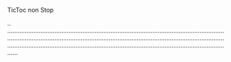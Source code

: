 TicToc non Stop

..
..........................................................................................................................................................................................................................................................................................................................................................................................